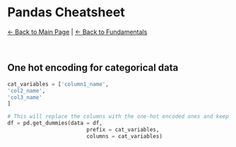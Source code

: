 # Pandas Cheatsheet
[← Back to Main Page](../../../README.md) | [← Back to Fundamentals](../../README.md)

<br>

## One hot encoding for categorical data
```python 
cat_variables = ['column1_name', 
'col2_name',
'col3_name'
]

# This will replace the columns with the one-hot encoded ones and keep the columns outside 'columns' argument as it is.
df = pd.get_dummies(data = df,
                         prefix = cat_variables,
                         columns = cat_variables)
```